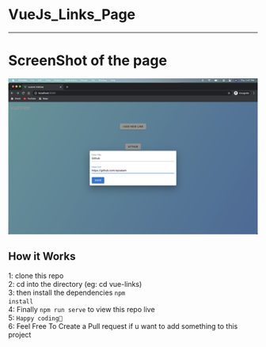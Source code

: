 # VueJs_Links_Page
<hr>

# ScreenShot of the page
<img src="https://github.com/Eyoatam/vue-links/blob/master/src/assets/LiveDemo.png" alt="screenshot of the page">

## How it Works
1: clone this repo<br>
2: cd into the directory (eg: cd vue-links)<br>
3: then install the dependencies <code>npm install</code><br>
4: Finally <code>npm run serve</code> to view this repo live<br>
5: <code>Happy coding🎉</code> <br>
6: Feel Free To Create a Pull request if u want to add something to this project
